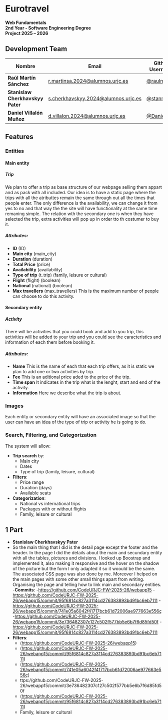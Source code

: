 # Eurotravel
**Web Fundamentals**  
**2nd Year - Software Engineering Degree**  
**Project 2025 – 2026**


##  Development Team
| Nombre                           | Email                                          | Github Username                         |
|----------------------------------|------------------------------------------------|-----------------------------------------|
| **Raúl Martín Sánchez**          | [r.martinsa.2024@alumnos.urjc.es](mailto:r.martinsa.2024@alumnos.urjc.es) | [@raulmrtnsa](https://github.com/raulmrtnsa) |
| **Stanislaw Cherkhavskyy Pater** | [s.cherkhavskyy.2024@alumnos.urjc.es](mailto:s.cherkhavskyy.2024@alumnos.urjc.es) | [@stann15](https://github.com/stann15)   |
| **Daniel Villalón Muñoz**        | [d.villalon.2024@alumnos.urjc.es](mailto:d.villalon.2024@alumnos.urjc.es)   | [@DanielVM6](https://github.com/DanielVM6) |

## Features 

### Entities
  
#### Main entity

##### Trip 
We plan to offer a trip as base structure of our webpage selling them appart and as pack with all included. Our idea is to have a static page where the trips with all the atributtes remain the same through out all the times that people enter. The only difference is the availability, we can change it from yes to no and that way the the site will have functionality at the same time remaning simple. The relation wth the secondary one is when they have selected the trip, extra activities will pop up in order tto th costumer to buy it.

##### Attributes:
- **ID** (ID)
- **Main city**  (main_city)
- **Duration** (duration)  
- **Total Price** (price)   
- **Availability** (availability)
- **Type of trip** (t_trip) (family, leisure or cultural) 
- **Flight** (flight) (boolean)
- **National** (national) (boolean)
- **Max travellers** (max_travellers) This is the maximum number of people can choose to do this activity.
  
#### Secondary entity

##### Activity
There will be activities that you could book and add to you trip, this activities will be added to your trip and you could see the caracteristics and information of each them before booking it.

##### Attributes:
- **Name** This is the name of each that each trip offers, as it is static we plan to add one or two activities by trip. 
- **Fee** This is an aditional price aded to the price of the trip.  
- **Time span**  It indicates in the trip what is the lenght, start and end of the activity. 
- **Information** Here we describe what the trip is about.
  
### Images
Each entity or secondary entity will have an associated image so that the user can have an idea of ​​the type of trip or activity he is going to do.

### Search, Filtering, and Categorization

The system will allow:

- **Trip search** by:
  - Main city
  - Dates
  - Type of trip (family, leisure, cultural)
- **Filters**:
  - Price range
  - Duration (days)
  - Available seats
- **Categorization**:
  - National vs international trips  
  - Packages with or without flights  
  - Family, leisure or cultural

## 1 Part
- **Stanislaw Cherkhavskyy Pater**
- So the main thing that I did is the detail page except the footer and the header. In the page I did the details about the main and secundary entity with all the tables, pictures and divisions. I looked up Boostrap and implemented it, also making it responsive and the hover on the shadow of the picture but the form I only adapted it so it woould be the same. The associated CSS page was also done by me. Moreover I helped on the main pages with some other small things apart from writing. Organising the page and telling how to link main and secondary entities.
-**Commits**:
-https://github.com/CodeURJC-FW-2025-26/webapp15
-https://github.com/CodeURJC-FW-2025-26/webapp15/commit/95f6814c827a3114cd276383893bd91bc6eb7111
-https://github.com/CodeURJC-FW-2025-26/webapp15/commit/741e05a6042f41717bcb61d72006ae977663e556ç
-https://github.com/CodeURJC-FW-2025-26/webapp15/commit/3e736482307c127c502f577bb5e6b7f6d85fd50f
-https://github.com/CodeURJC-FW-2025-26/webapp15/commit/95f6814c827a3114cd276383893bd91bc6eb7111
- **Filters**:
  - (https://github.com/CodeURJC-FW-2025-26/webapp15)
  - (https://github.com/CodeURJC-FW-2025-26/webapp15/commit/95f6814c827a3114cd276383893bd91bc6eb7111)
  - (https://github.com/CodeURJC-FW-2025-26/webapp15/commit/741e05a6042f41717bcb61d72006ae977663e556ç)
  - ttps://github.com/CodeURJC-FW-2025-26/webapp15/commit/3e736482307c127c502f577bb5e6b7f6d85fd50f 
  - (https://github.com/CodeURJC-FW-2025-26/webapp15/commit/95f6814c827a3114cd276383893bd91bc6eb7111)
  - Family, leisure or cultural

